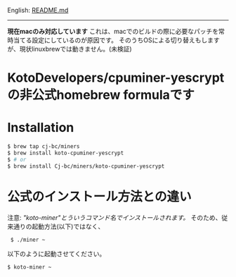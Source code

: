 English: [README.md](README.md)

---

**現在macのみ対応しています**
これは、macでのビルドの際に必要なパッチを常時当てる設定にしているのが原因です。
そのうちOSによる切り替えもしますが、現状linuxbrewでは動きません。(未検証)


# KotoDevelopers/cpuminer-yescryptの非公式homebrew formulaです

# Installation

```bash
$ brew tap cj-bc/miners
$ brew install koto-cpuminer-yescrypt
$ # or
$ brew install Cj-bc/miners/koto-cpuminer-yescrypt
```

# 公式のインストール方法との違い

注意: *"koto-miner"とういうコマンド名でインストールされます。*
そのため、従来通りの起動方法(以下)ではなく、

```bash
 $ ./miner ~
```

以下のように起動させてください。

```bash
$ koto-miner ~
```
